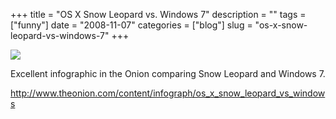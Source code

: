 +++
title = "OS X Snow Leopard vs. Windows 7"
description = ""
tags = ["funny"]
date = "2008-11-07"
categories = ["blog"]
slug = "os-x-snow-leopard-vs-windows-7"
+++



  <div class="notebook-screenshot"><a href="http://www.theonion.com/content/infograph/os_x_snow_leopard_vs_windows"><img src="//media.konigi.com/notebook/onion-snowleopard-vs-win7.jpg" class="notebook-image" /></a></div><p>Excellent infographic in the Onion comparing Snow Leopard and Windows 7. </p>
    
  <a href="http://www.theonion.com/content/infograph/os_x_snow_leopard_vs_windows">http://www.theonion.com/content/infograph/os_x_snow_leopard_vs_windows</a>
